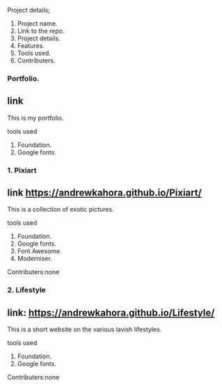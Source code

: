 Project details;

1. Project name.
2. Link to the repo.
3. Project details.
4. Features.
5. Tools used.
6. Contributers.


### Portfolio.
link 
----
This is my portfolio.

tools used
 1. Foundation.
 2. Google fonts.


### 1. Pixiart
link  https://andrewkahora.github.io/Pixiart/
----
This is a collection of exotic pictures.

tools used
 1. Foundation.
 2. Google fonts.
 3. Font Awesome.
 4. Moderniser.
 
Contributers:none


### 2. Lifestyle
link: https://andrewkahora.github.io/Lifestyle/  
---- 

This is a short website on the various lavish lifestyles.

 tools used
  1. Foundation.
  2. Google fonts.
  
Contributers:none
